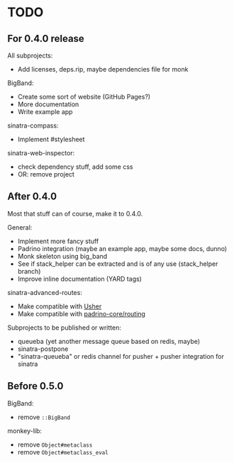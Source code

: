 TODO
====

For 0.4.0 release
-----------------

All subprojects:

* Add licenses, deps.rip, maybe dependencies file for monk

BigBand:

* Create some sort of website (GitHub Pages?)
* More documentation
* Write example app

sinatra-compass:

* Implement #stylesheet

sinatra-web-inspector:

* check dependency stuff, add some css
* OR: remove project

After 0.4.0
-----------

Most that stuff can of course, make it to 0.4.0.

General:

* Implement more fancy stuff
* Padrino integration (maybe an example app, maybe some docs, dunno)
* Monk skeleton using big\_band
* See if stack\_helper can be extracted and is of any use (stack\_helper branch)
* Improve inline documentation (YARD tags)

sinatra-advanced-routes:

* Make compatible with [Usher](http://github.com/joshbuddy/usher)
* Make compatible with [padrino-core/routing](http://github.com/padrino/padrino-framework/issues/issue/46)

Subprojects to be published or written:

* queueba (yet another message queue based on redis, maybe)
* sinatra-postpone
* "sinatra-queueba" or redis channel for pusher + pusher integration for sinatra

Before 0.5.0
------------

BigBand:

* remove `::BigBand`

monkey-lib:

* remove `Object#metaclass`
* remove `Object#metaclass_eval`

